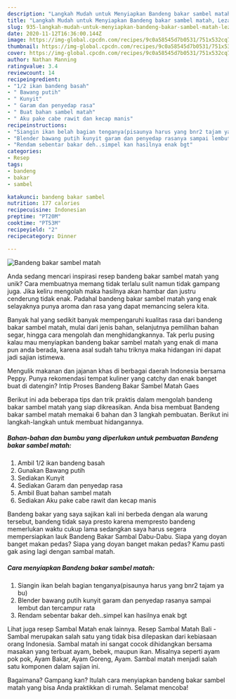 ```yaml
---
description: "Langkah Mudah untuk Menyiapkan Bandeng bakar sambel matah, Lezat Sekali"
title: "Langkah Mudah untuk Menyiapkan Bandeng bakar sambel matah, Lezat Sekali"
slug: 935-langkah-mudah-untuk-menyiapkan-bandeng-bakar-sambel-matah-lezat-sekali
date: 2020-11-12T16:36:00.144Z
image: https://img-global.cpcdn.com/recipes/9c0a58545d7b0531/751x532cq70/bandeng-bakar-sambel-matah-foto-resep-utama.jpg
thumbnail: https://img-global.cpcdn.com/recipes/9c0a58545d7b0531/751x532cq70/bandeng-bakar-sambel-matah-foto-resep-utama.jpg
cover: https://img-global.cpcdn.com/recipes/9c0a58545d7b0531/751x532cq70/bandeng-bakar-sambel-matah-foto-resep-utama.jpg
author: Nathan Manning
ratingvalue: 3.4
reviewcount: 14
recipeingredient:
- "1/2 ikan bandeng basah"
- " Bawang putih"
- " Kunyit"
- " Garam dan penyedap rasa"
- " Buat bahan sambel matah"
- " Aku pake cabe rawit dan kecap manis"
recipeinstructions:
- "Siangin ikan belah bagian tenganya(pisaunya harus yang bnr2 tajam ya bu)"
- "Blender bawang putih kunyit garam dan penyedap rasanya sampai lembut dan tercampur rata"
- "Rendam sebentar bakar deh..simpel kan hasilnya enak bgt"
categories:
- Resep
tags:
- bandeng
- bakar
- sambel

katakunci: bandeng bakar sambel 
nutrition: 177 calories
recipecuisine: Indonesian
preptime: "PT20M"
cooktime: "PT53M"
recipeyield: "2"
recipecategory: Dinner

---
```



![Bandeng bakar sambel matah](https://img-global.cpcdn.com/recipes/9c0a58545d7b0531/751x532cq70/bandeng-bakar-sambel-matah-foto-resep-utama.jpg)

Anda sedang mencari inspirasi resep bandeng bakar sambel matah yang unik? Cara membuatnya memang tidak terlalu sulit namun tidak gampang juga. Jika keliru mengolah maka hasilnya akan hambar dan justru cenderung tidak enak. Padahal bandeng bakar sambel matah yang enak selayaknya punya aroma dan rasa yang dapat memancing selera kita.

Banyak hal yang sedikit banyak mempengaruhi kualitas rasa dari bandeng bakar sambel matah, mulai dari jenis bahan, selanjutnya pemilihan bahan segar, hingga cara mengolah dan menghidangkannya. Tak perlu pusing kalau mau menyiapkan bandeng bakar sambel matah yang enak di mana pun anda berada, karena asal sudah tahu triknya maka hidangan ini dapat jadi sajian istimewa.

Mengulik makanan dan jajanan khas di berbagai daerah Indonesia bersama Peppy. Punya rekomendasi tempat kuliner yang catchy dan enak banget buat di datengin? Intip Proses Bandeng Bakar Sambel Matah Gaes


Berikut ini ada beberapa tips dan trik praktis dalam mengolah bandeng bakar sambel matah yang siap dikreasikan. Anda bisa membuat Bandeng bakar sambel matah memakai 6 bahan dan 3 langkah pembuatan. Berikut ini langkah-langkah untuk membuat hidangannya.

<!--inarticleads1-->

##### Bahan-bahan dan bumbu yang diperlukan untuk pembuatan Bandeng bakar sambel matah:

1. Ambil 1/2 ikan bandeng basah
1. Gunakan  Bawang putih
1. Sediakan  Kunyit
1. Sediakan  Garam dan penyedap rasa
1. Ambil  Buat bahan sambel matah
1. Sediakan  Aku pake cabe rawit dan kecap manis


Bandeng bakar yang saya sajikan kali ini berbeda dengan ala warung tersebut, bandeng tidak saya presto karena mempresto bandeng memerlukan waktu cukup lama sedangkan saya harus segera mempersiapkan lauk Bandeng Bakar Sambal Dabu-Dabu. Siapa yang doyan banget makan pedas? Siapa yang doyan banget makan pedas? Kamu pasti gak asing lagi dengan sambal matah. 

<!--inarticleads2-->

##### Cara menyiapkan Bandeng bakar sambel matah:

1. Siangin ikan belah bagian tenganya(pisaunya harus yang bnr2 tajam ya bu)
1. Blender bawang putih kunyit garam dan penyedap rasanya sampai lembut dan tercampur rata
1. Rendam sebentar bakar deh..simpel kan hasilnya enak bgt


Lihat juga resep Sambal Matah enak lainnya. Resep Sambal Matah Bali - Sambal merupakan salah satu yang tidak bisa dilepaskan dari kebiasaan orang Indonesia. Sambal matah ini sangat cocok dihidangkan bersama masakan yang terbuat ayam, bebek, maupun ikan. Misalnya seperti ayam pok pok, Ayam Bakar, Ayam Goreng, Ayam. Sambal matah menjadi salah satu komponen dalam sajian ini. 

Bagaimana? Gampang kan? Itulah cara menyiapkan bandeng bakar sambel matah yang bisa Anda praktikkan di rumah. Selamat mencoba!
